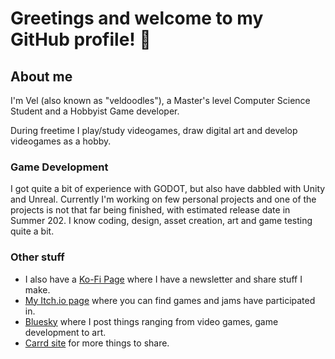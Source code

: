 # Greetings and welcome to my GitHub profile! 👋

## About me
I'm Vel (also known as "veldoodles"), a Master's level Computer Science Student and a Hobbyist Game developer.

During freetime I play/study videogames, draw digital art and develop videogames as a hobby.

### Game Development
I got quite a bit of experience with GODOT, but also have dabbled with Unity and Unreal. Currently I'm working on few personal projects and one of the projects is not that far being finished, with estimated release date in Summer 202.
I know coding, design, asset creation, art and game testing quite a bit.

### Other stuff
- I also have a [Ko-Fi Page](https://ko-fi.com/veldoodles) where I have a newsletter and share stuff I make.
- [My Itch.io page](https://veldoodles.itch.io/) where you can find games and jams have participated in.
- [Bluesky](https://bsky.app/profile/veldoodles.bsky.social) where I post things ranging from video games, game development to art.
- [Carrd site](https://veldoodles.carrd.co/) for more things to share.

